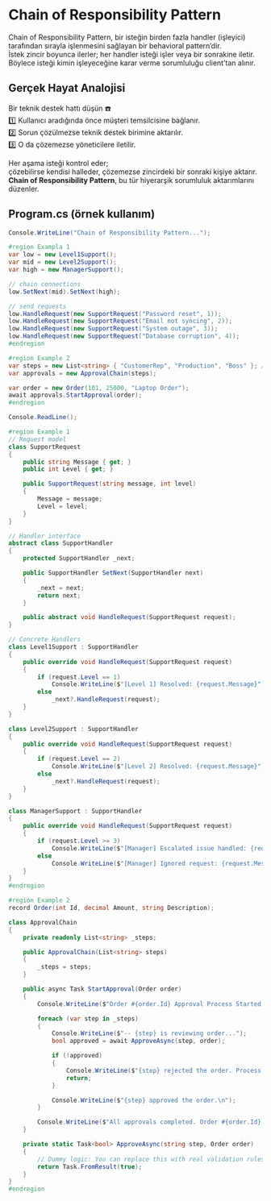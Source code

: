 ﻿# Chain of Responsibility Pattern

Chain of Responsibility Pattern, bir isteğin birden fazla handler (işleyici) tarafından sırayla işlenmesini sağlayan bir behavioral pattern’dir.  
İstek zincir boyunca ilerler; her handler isteği işler veya bir sonrakine iletir.  
Böylece isteği kimin işleyeceğine karar verme sorumluluğu client’tan alınır.

## Gerçek Hayat Analojisi

Bir teknik destek hattı düşün ☎️  
1️⃣ Kullanıcı aradığında önce müşteri temsilcisine bağlanır.  
2️⃣ Sorun çözülmezse teknik destek birimine aktarılır.  
3️⃣ O da çözemezse yöneticilere iletilir.  

Her aşama isteği kontrol eder;  
çözebilirse kendisi halleder, çözemezse zincirdeki bir sonraki kişiye aktarır.  
**Chain of Responsibility Pattern**, bu tür hiyerarşik sorumluluk aktarımlarını düzenler.

## Program.cs (örnek kullanım)

```csharp
Console.WriteLine("Chain of Responsibility Pattern...");

#region Exampla 1
var low = new Level1Support();
var mid = new Level2Support();
var high = new ManagerSupport();

// chain connections
low.SetNext(mid).SetNext(high);

// send requests
low.HandleRequest(new SupportRequest("Password reset", 1));
low.HandleRequest(new SupportRequest("Email not syncing", 2));
low.HandleRequest(new SupportRequest("System outage", 3));
low.HandleRequest(new SupportRequest("Database corruption", 4));
#endregion

#region Example 2
var steps = new List<string> { "CustomerRep", "Production", "Boss" }; // can be changed dynamically
var approvals = new ApprovalChain(steps);

var order = new Order(101, 25000, "Laptop Order");
await approvals.StartApproval(order);
#endregion

Console.ReadLine();

#region Example 1
// Request model
class SupportRequest
{
    public string Message { get; }
    public int Level { get; }

    public SupportRequest(string message, int level)
    {
        Message = message;
        Level = level;
    }
}

// Handler interface
abstract class SupportHandler
{
    protected SupportHandler _next;

    public SupportHandler SetNext(SupportHandler next)
    {
        _next = next;
        return next;
    }

    public abstract void HandleRequest(SupportRequest request);
}

// Concrete Handlers
class Level1Support : SupportHandler
{
    public override void HandleRequest(SupportRequest request)
    {
        if (request.Level == 1)
            Console.WriteLine($"[Level 1] Resolved: {request.Message}");
        else
            _next?.HandleRequest(request);
    }
}

class Level2Support : SupportHandler
{
    public override void HandleRequest(SupportRequest request)
    {
        if (request.Level == 2)
            Console.WriteLine($"[Level 2] Resolved: {request.Message}");
        else
            _next?.HandleRequest(request);
    }
}

class ManagerSupport : SupportHandler
{
    public override void HandleRequest(SupportRequest request)
    {
        if (request.Level >= 3)
            Console.WriteLine($"[Manager] Escalated issue handled: {request.Message}");
        else
            Console.WriteLine($"[Manager] Ignored request: {request.Message}");
    }
}
#endregion

#region Example 2
record Order(int Id, decimal Amount, string Description);

class ApprovalChain
{
    private readonly List<string> _steps;

    public ApprovalChain(List<string> steps)
    {
        _steps = steps;
    }

    public async Task StartApproval(Order order)
    {
        Console.WriteLine($"Order #{order.Id} Approval Process Started...\n");

        foreach (var step in _steps)
        {
            Console.WriteLine($"-- {step} is reviewing order...");
            bool approved = await ApproveAsync(step, order);

            if (!approved)
            {
                Console.WriteLine($"{step} rejected the order. Process stopped.\n");
                return;
            }

            Console.WriteLine($"{step} approved the order.\n");
        }

        Console.WriteLine($"All approvals completed. Order #{order.Id} has been created successfully!\n");
    }

    private static Task<bool> ApproveAsync(string step, Order order)
    {
        // Dummy logic: You can replace this with real validation rules per step
        return Task.FromResult(true);
    }
}
#endregion
```
